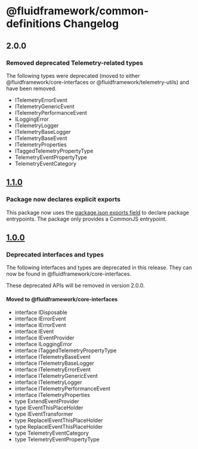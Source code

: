 # @fluidframework/common-definitions Changelog

## 2.0.0

### Removed deprecated Telemetry-related types

The following types were deprecated (moved to either @fluidframework/core-interfaces or @fluidframework/telemetry-utils)
and have been removed.

- ITelemetryErrorEvent
- ITelemetryGenericEvent
- ITelemetryPerformanceEvent
- ILoggingError
- ITelemetryLogger
- ITelemetryBaseLogger
- ITelemetryBaseEvent
- ITelemetryProperties
- ITaggedTelemetryPropertyType
- TelemetryEventPropertyType
- TelemetryEventCategory

## [1.1.0](https://github.com/microsoft/FluidFramework/releases/tag/common-definitions_v1.1.0)

### Package now declares explicit exports

This package now uses the [package.json exports field](https://nodejs.org/api/packages.html#exports) to declare package
entrypoints. The package only provides a CommonJS entrypoint.

## [1.0.0](https://github.com/microsoft/FluidFramework/releases/tag/common-definitions_v1.0.0)

### Deprecated interfaces and types

The following interfaces and types are deprecated in this release. They can now be found in
@fluidframework/core-interfaces.

These deprecated APIs will be removed in version 2.0.0.

#### Moved to @fluidframework/core-interfaces

-   interface IDisposable
-   interface IErrorEvent
-   interface IErrorEvent
-   interface IEvent
-   interface IEventProvider
-   interface ILoggingError
-   interface ITaggedTelemetryPropertyType
-   interface ITelemetryBaseEvent
-   interface ITelemetryBaseLogger
-   interface ITelemetryErrorEvent
-   interface ITelemetryGenericEvent
-   interface ITelemetryLogger
-   interface ITelemetryPerformanceEvent
-   interface ITelemetryProperties
-   type ExtendEventProvider
-   type IEventThisPlaceHolder
-   type IEventTransformer
-   type ReplaceIEventThisPlaceHolder
-   type ReplaceIEventThisPlaceHolder
-   type TelemetryEventCategory
-   type TelemetryEventPropertyType
